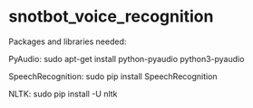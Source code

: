 # snotbot_voice_recognition

Packages and libraries needed: 

PyAudio: sudo apt-get install python-pyaudio python3-pyaudio

SpeechRecognition: sudo pip install SpeechRecognition

NLTK: sudo pip install -U nltk
